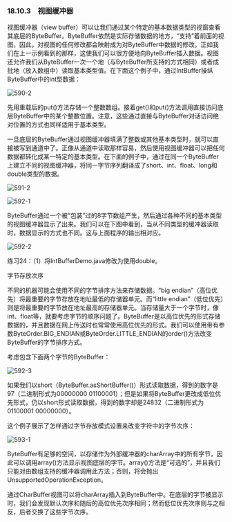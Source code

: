 ### 18.10.3　视图缓冲器

视图缓冲器（view buffer）可以让我们通过某个特定的基本数据类型的视窗查看其底层的ByteBuffer。ByteBuffer依然是实际存储数据的地方，“支持”着前面的视图，因此，对视图的任何修改都会映射成为对ByteBuffer中数据的修改。正如我们在上一示例看到的那样，这使我们可以很方便地向ByteBuffer插入数据。视图还允许我们从ByteBuffer一次一个地（与ByteBuffer所支持的方式相同）或者成批地（放入数组中）读取基本类型值。在下面这个例子中，通过IntBuffer操纵ByteBuffer中的int型数据：

![590-2](../Images/image03510.jpeg)

先用重载后的put()方法存储一个整数数组。接着get()和put()方法调用直接访问底层ByteBuffer中的某个整数位置。注意，这些通过直接与ByteBuffer对话访问绝对位置的方式也同样适用于基本类型。

一旦底层的ByteBuffer通过视图缓冲器填满了整数或其他基本类型时，就可以直接被写到通道中了。正像从通道中读取那样容易，然后使用视图缓冲器可以把任何数据都转化成某一特定的基本类型。在下面的例子中，通过在同一个ByteBuffer上建立不同的视图缓冲器，将同一字节序列翻译成了short、int、float、long和double类型的数据。

![591-2](../Images/image03511.jpeg)

![592-1](../Images/image03512.jpeg)

ByteBuffer通过一个被“包装”过的8字节数组产生，然后通过各种不同的基本类型的视图缓冲器显示了出来。我们可以在下图中看到，当从不同类型的缓冲器读取时，数据显示的方式也不同。这与上面程序的输出相对应。

![592-2](../Images/image03513.jpeg)

练习24：（1）将IntBufferDemo.java修改为使用double。

字节存放次序

不同的机器可能会使用不同的字节排序方法来存储数据。“big endian”（高位优先）将最重要的字节存放在地址最低的存储器单元。而“little endian”（低位优先）则是将最重要的字节放在地址最高的存储器单元。当存储量大于一个字节时，像int、float等，就要考虑字节的顺序问题了。ByteBuffer是以高位优先的形式存储数据的，并且数据在网上传送时也常常使用高位优先的形式。我们可以使用带有参数ByteOrder.BIG_ENDIAN或ByteOrder.LITTLE_ENDIAN的order()方法改变ByteBuffer的字节排序方式。

考虑包含下面两个字节的ByteBuffer：

![592-3](../Images/image03514.jpeg)

如果我们以short（ByteBuffer.asShortBuffer()）形式读取数据，得到的数字是97（二进制形式为00000000 01100001）；但是如果将ByteBuffer更改成低位优先形式，仍以short形式读取数据，得到的数字却是24832（二进制形式为01100001 00000000）。

这个例子展示了怎样通过字节存放模式设置来改变字符中的字节次序：

![593-1](../Images/image03515.jpeg)

ByteBuffer有足够的空间，以存储作为外部缓冲器的charArray中的所有字节，因此可以调用array()方法显示视图底层的字节。array()方法是“可选的”，并且我们只能对由数组支持的缓冲器调用此方法；否则，将会抛出UnsupportedOperationException。

通过CharBuffer视图可以将charArray插入到ByteBuffer中。在底层的字节被显示时，我们会发现默认次序和随后的高位优先次序相同；然而低位优先次序则与之相反，后者交换了这些字节次序。
